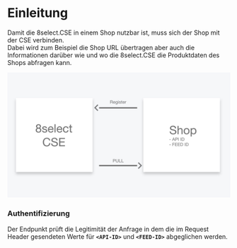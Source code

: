 # Einleitung

Damit die 8select.CSE in einem Shop nutzbar ist, muss sich der Shop mit der CSE verbinden.  
Dabei wird zum Beispiel die Shop URL übertragen aber auch die Informationen darüber wie und wo die 8select.CSE die Produktdaten des Shops abfragen kann.

![](../.gitbook/assets/schema.jpg)

### Authentifizierung

Der Endpunkt prüft die Legitimität der Anfrage in dem die im  Request Header gesendeten Werte für **`<API-ID>`** und **`<FEED-ID>`** abgeglichen werden.

